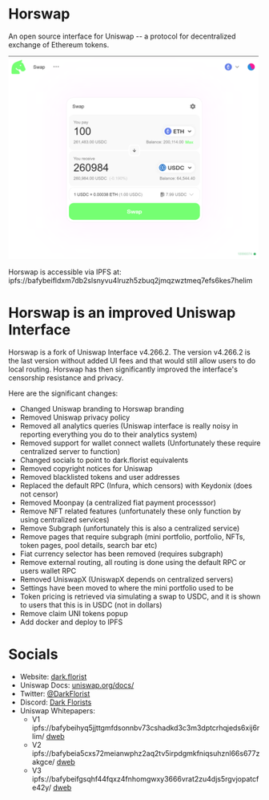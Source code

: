 # Horswap

An open source interface for Uniswap -- a protocol for decentralized exchange of Ethereum tokens.

<img src="screenshot.png" style="width: 500px" />

Horswap is accessible via IPFS at:
ipfs://bafybeifldxm7db2slsnyvu4lruzh5zbuq2jmqzwztmeq7efs6kes7helim

# Horswap is an improved Uniswap Interface
Horswap is a fork of Uniswap Interface v4.266.2. The version v4.266.2 is the last version without added UI fees and that would still allow users to do local routing. Horswap has then significantly improved the interface's censorship resistance and privacy.

Here are the significant changes:
- Changed Uniswap branding to Horswap branding
- Removed Uniswap privacy policy
- Removed all analytics queries (Uniswap interface is really noisy in reporting everything you do to their analytics system)
- Removed support for wallet connect wallets (Unfortunately these require centralized server to function)
- Changed socials to point to dark.florist equivalents
- Removed copyright notices for Uniswap
- Removed blacklisted tokens and user addresses
- Replaced the default RPC (Infura, which censors) with Keydonix (does not censor)
- Removed Moonpay (a centralized fiat payment processsor)
- Remove NFT related features (unfortunately these only function by using centralized services)
- Remove Subgraph (unfortunately this is also a centralized service)
- Remove pages that require subgraph (mini portfolio, portfolio, NFTs, token pages, pool details, search bar etc)
- Fiat currency selector has been removed (requires subgraph)
- Remove external routing, all routing is done using the default RPC or users wallet RPC
- Removed UniswapX (UniswapX depends on centralized servers)
- Settings have been moved to where the mini portfolio used to be
- Token pricing is retrieved via simulating a swap to USDC, and it is shown to users that this is in USDC (not in dollars)
- Remove claim UNI tokens popup
- Add docker and deploy to IPFS

# Socials
- Website: [dark.florist](https://www.dark.florist/)
- Uniswap Docs: [uniswap.org/docs/](https://docs.uniswap.org/)
- Twitter: [@DarkFlorist](https://twitter.com/DarkFlorist)
- Discord: [Dark Florists](https://discord.com/invite/aCSKcvf5VW)
- Uniswap Whitepapers:
  - V1 ipfs://bafybeihyq5jjttgmfdsonnbv73cshadkd3c3m3dptcrhqjeds6xij6rlim/ [dweb](https://bafybeihyq5jjttgmfdsonnbv73cshadkd3c3m3dptcrhqjeds6xij6rlim.ipfs.dweb.link/)
  - V2 ipfs://bafybeia5cxs72meianwphz2aq2tv5irpdgmkfniqsuhznl66s677zakgce/ [dweb](https://bafybeia5cxs72meianwphz2aq2tv5irpdgmkfniqsuhznl66s677zakgce.ipfs.dweb.link/)
  - V3 ipfs://bafybeifgsqhf44fqxz4fnhomgwxy3666vrat2zu4djs5rgvjopatcfe42y/ [dweb](https://bafybeifgsqhf44fqxz4fnhomgwxy3666vrat2zu4djs5rgvjopatcfe42y.ipfs.dweb.link/)
